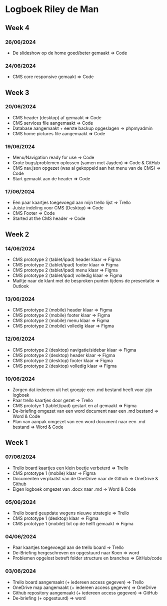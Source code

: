 # Logboek Riley de Man

## Week 4

### 26/06/2024
- De slideshow op de home goed/beter gemaakt => Code

### 24/06/2024
- CMS core responsive gemaakt => Code


## Week 3

### 20/06/2024
- CMS header (desktop) af gemaakt => Code
- CMS services file aangemaakt => Code
- Database aangemaakt + eerste backup opgeslagen => phpmyadmin
- CMS home pictures file aangemaakt => Code

### 19/06/2024
- Menu/Navigation ready for use => Code
- Grote bugs/problemen oplossen (samen met Jayden) => Code & GitHub
- CMS nav.json opgezet (was al gekoppeld aan het menu van de CMS) => Code
- Start gemaakt aan de header => Code

### 17/06/2024
- Een paar kaartjes toegevoegd aan mijn trello lijst => Trello
- Juiste indeling voor CMS (Desktop) => Code
- CMS Footer => Code
- Started at the CMS header => Code

## Week 2

### 14/06/2024
- CMS prototype 2 (tablet/ipad) header klaar => Figma
- CMS prototype 2 (tablet/ipad) footer klaar => Figma
- CMS prototype 2 (tablet/ipad) menu klaar => Figma
- CMS prototype 2 (tablet/ipad) volledig klaar => Figma
- Mailtje naar de klant met de besproken punten tijdens de presentatie => Outlook

### 13/06/2024
- CMS prototype 2 (mobile) header klaar => Figma
- CMS prototype 2 (mobile) footer klaar => Figma
- CMS prototype 2 (mobile) menu klaar => Figma
- CMS prototype 2 (mobile) volledig klaar => Figma

### 12/06/2024
- CMS prototype 2 (desktop) navigatie/sidebar klaar => Figma
- CMS prototype 2 (desktop) header klaar => Figma
- CMS prototype 2 (desktop) footer klaar => Figma
- CMS prototype 2 (desktop) volledig klaar => Figma

### 10/06/2024
- Zorgen dat iedereen uit het groepje een .md bestand heeft voor zijn logboek
- Paar trello kaartjes door gezet => Trello
- CMS prototye 1 (tablet/ipad) gestart en af gemaakt => Figma
- De-briefing omgezet van een word document naar een .md bestand => Word & Code
- Plan van aanpak omgezet van een word document naar een .md bestand => Word & Code


## Week 1

### 07/06/2024
- Trello board kaartjes een klein beetje verbeterd => Trello
- CMS prototype 1 (mobile) klaar => Figma
- Documenten verplaatst van de OneDrive naar de Github => OneDrive & Github
- Eigen logboek omgezet van .docx naar .md => Word & Code

### 05/06/2024
- Trello board geupdate wegens nieuwe strategie => Trello
- CMS prototype 1 (desktop) klaar => Figma
- CMS prototype 1 (mobile) tot op de helft gemaakt => Figma

### 04/06/2024
- Paar kaartjes toegevoegd aan de trello board => Trello
- De-Briefing hergeschreven en opgestuurd naar Koen => word
- Problemen opgelost betreft folder structure en branches => GitHub/code

### 03/06/2024
- Trello board aangemaakt (+ iedereen access gegeven) => Trello
- OneDrive map aangemaakt (+ iedereen access gegeven) => OneDrive
- Github repository aangemaakt (+ iedereen access gegeven) => GitHub
- De-briefing (+ opgestuurd) => word